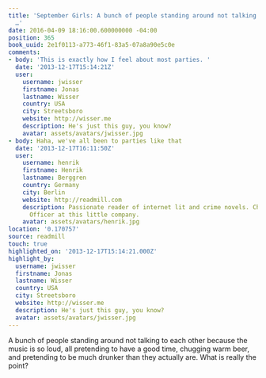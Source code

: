 ```yaml
---
title: 'September Girls: A bunch of people standing around not talking to each other
  …'
date: 2016-04-09 18:16:00.600000000 -04:00
position: 365
book_uuid: 2e1f0113-a773-46f1-83a5-07a8a90e5c0e
comments:
- body: 'This is exactly how I feel about most parties. '
  date: '2013-12-17T15:14:21Z'
  user:
    username: jwisser
    firstname: Jonas
    lastname: Wisser
    country: USA
    city: Streetsboro
    website: http://wisser.me
    description: He's just this guy, you know?
    avatar: assets/avatars/jwisser.jpg
- body: Haha, we've all been to parties like that
  date: '2013-12-17T16:11:50Z'
  user:
    username: henrik
    firstname: Henrik
    lastname: Berggren
    country: Germany
    city: Berlin
    website: http://readmill.com
    description: Passionate reader of internet lit and crime novels. Chief Happiness
      Officer at this little company.
    avatar: assets/avatars/henrik.jpg
location: '0.170757'
source: readmill
touch: true
highlighted_on: '2013-12-17T15:14:21.000Z'
highlight_by:
  username: jwisser
  firstname: Jonas
  lastname: Wisser
  country: USA
  city: Streetsboro
  website: http://wisser.me
  description: He's just this guy, you know?
  avatar: assets/avatars/jwisser.jpg
---
```


A bunch of people standing around not talking to each other because the music is so loud, all pretending to have a good time, chugging warm beer, and pretending to be much drunker than they actually are. What is really the point?